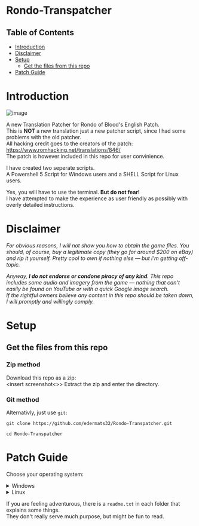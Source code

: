 # Rondo-Transpatcher
## Table of Contents
- [Introduction](#introduction)
- [Disclaimer](#disclaimer)
- [Setup](#setup)
    + [Get the files from this repo](#get-the-files-from-this-repo)
- [Patch Guide](#patch-guide)

# Introduction
![image](https://github.com/user-attachments/assets/7be4009e-9ad8-4f20-a434-6456846d08f2)  

A new Translation Patcher for Rondo of Blood's English Patch.  
This is **NOT** a new translation just a new patcher script, since I had some problems with the old patcher.  
All hacking credit goes to the creators of the patch: https://www.romhacking.net/translations/846/  
The patch is however included in this repo for user convinience.

I have created two seperate scripts.  
A Powershell 5 Script for Windows users and a SHELL Script for Linux users.  

Yes, you will have to use the terminal. **But do not fear!**  
I have attempted to make the experience as user friendly as possibly with overly detailed instructions. 

# Disclaimer

*For obvious reasons, I will not show you how to obtain the game files. You should, of course, buy a legitimate copy (they go for around $200 on eBay) and rip it yourself. Pretty cool to own if nothing else — but I'm getting off-topic.*

*Anyway, **I do not endorse or condone piracy of any kind**. This repo includes some audio and imagery from the game — nothing that can't easily be found on YouTube or with a quick Google image search.  
If the rightful owners believe any content in this repo should be taken down, I will promptly and willingly comply.*

# Setup
## Get the files from this repo
### Zip method
Download this repo as a zip:  
<insert screenshot<>>
Extract the zip and enter the directory.

### Git method
Alternativly, just use `git`:
```
git clone https://github.com/edermats32/Rondo-Transpatcher.git
```
```
cd Rondo-Transpatcher
```
# Patch Guide
Choose your operating system:

<details>
<summary>Windows</summary>

</details>

<details>
<summary>Linux</summary>

</details>

If you are feeling adventurous, there is a `readme.txt` in each folder that explains some things.  
They don't really serve much purpose, but might be fun to read.
